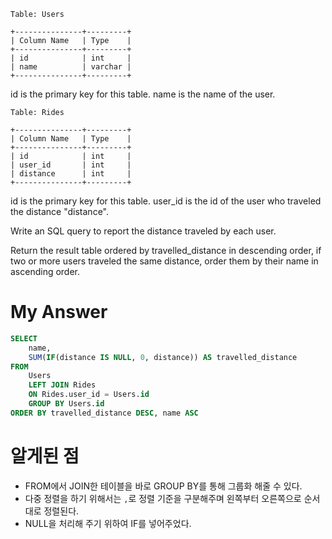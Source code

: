 ```
Table: Users

+---------------+---------+
| Column Name   | Type    |
+---------------+---------+
| id            | int     |
| name          | varchar |
+---------------+---------+
```
id is the primary key for this table.
name is the name of the user.
 
```
Table: Rides

+---------------+---------+
| Column Name   | Type    |
+---------------+---------+
| id            | int     |
| user_id       | int     |
| distance      | int     |
+---------------+---------+
```
id is the primary key for this table.
user_id is the id of the user who traveled the distance "distance".
 

Write an SQL query to report the distance traveled by each user.

Return the result table ordered by travelled_distance in descending order, if two or more users traveled the same distance, order them by their name in ascending order.

# My Answer 
```sql
SELECT 
    name, 
    SUM(IF(distance IS NULL, 0, distance)) AS travelled_distance
FROM 
    Users
    LEFT JOIN Rides
    ON Rides.user_id = Users.id
    GROUP BY Users.id
ORDER BY travelled_distance DESC, name ASC
```

# 알게된 점 
- FROM에서 JOIN한 테이블을 바로 GROUP BY를 통해 그룹화 해줄 수 있다. 
- 다중 정렬을 하기 위해서는 `,`로 정렬 기준을 구분해주며 왼쪽부터 오른쪽으로 순서대로 정렬된다. 
- NULL을 처리해 주기 위하여 IF를 넣어주었다. 
